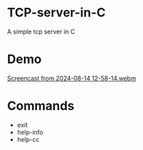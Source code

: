 # TCP-server-in-C
A simple tcp server in C
# Demo
  [Screencast from 2024-08-14 12-58-14.webm](https://github.com/user-attachments/assets/0642a180-015c-44ff-bf91-fd6d7dd1c5e1)

# Commands
- exit
- help-info
- help-cc
